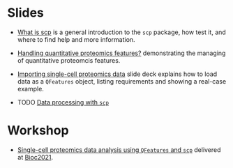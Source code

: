 # Slides

- [What is scp](http://bit.ly/what_is_scp) is a general introduction
  to the `scp` package, how test it, and where to find help and more
  information.

- [Handling quantitative proteomics
  features?](http://bit.ly/qfeatures_intro) demonstrating the managing
  of quantitative proteomcis features.

- [Importing single-cell proteomics data](http://bit.ly/read_scp_data)
  slide deck explains how to load data as a `QFeatures` object, 
  listing requirements and showing a real-case example. 

- TODO [Data processing with `scp`]()

# Workshop

- [Single-cell proteomics data analysis using `QFeatures` and
  `scp`](https://lgatto.github.io/QFeaturesScpWorkshop2021/) delivered
  at [Bioc2021](https://bioc2021.bioconductor.org/).

    
